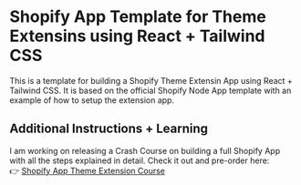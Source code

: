 # Shopify App Template for Theme Extensins using React + Tailwind CSS

This is a template for building a Shopify Theme Extensin App using React + Tailwind CSS. It is based on the official Shopify Node App template with an example of how to setup the extension app. 

## Additional Instructions + Learning

I am working on releasing a Crash Course on building a full Shopify App with all the steps explained in detail. Check it out and pre-order here: <br /> 👉 [Shopify App Theme Extension Course](https://www.buildnextshop.com/shopify-theme-extension-app)